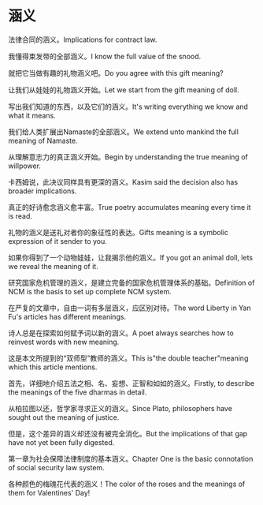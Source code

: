 # 涵义

<p><span class="chinese">法律合同的涵义。</span><span class="english">Implications for contract law.</span></p>

<p><span class="chinese">我懂得束发带的全部涵义。</span><span class="english">I know the full value of the snood.</span></p>

<p><span class="chinese">就把它当做有趣的礼物涵义吧。</span><span class="english">Do you agree with this gift meaning?</span></p>

<p><span class="chinese">让我们从娃娃的礼物涵义开始。</span><span class="english">Let we start from the gift meaning of doll.</span></p>

<p><span class="chinese">写出我们知道的东西，以及它们的涵义。</span><span class="english">It's writing everything we know and what it means.</span></p>

<p><span class="chinese">我们给人类扩展出Namaste的全部涵义。</span><span class="english">We extend unto mankind the full meaning of Namaste.</span></p>

<p><span class="chinese">从理解意志力的真正涵义开始。</span><span class="english">Begin by understanding the true meaning of willpower.</span></p>

<p><span class="chinese">卡西姆说，此决议同样具有更深的涵义。</span><span class="english">Kasim said the decision also has broader implications.</span></p>

<p><span class="chinese">真正的好诗愈念涵义愈丰富。</span><span class="english">True poetry accumulates meaning every time it is read.</span></p>

<p><span class="chinese">礼物的涵义是送礼对者你的象征性的表达。</span><span class="english">Gifts meaning is a symbolic expression of it sender to you.</span></p>

<p><span class="chinese">如果你得到了一个动物娃娃，让我揭示他的涵义。</span><span class="english">If you got an animal doll, lets we reveal the meaning of it.</span></p>

<p><span class="chinese">研究国家危机管理的涵义，是建立完备的国家危机管理体系的基础。</span><span class="english">Definition of NCM is the basis to set up complete NCM system.</span></p>

<p><span class="chinese">在严复的文章中，自由一词有多层涵义，应区别对待。</span><span class="english">The word Liberty in Yan Fu's articles has different meanings.</span></p>

<p><span class="chinese">诗人总是在探索如何赋予词以新的涵义。</span><span class="english">A poet always searches how to reinvest words with new meaning.</span></p>

<p><span class="chinese">这是本文所提到的“双师型”教师的涵义。</span><span class="english">This is"the double teacher"meaning which this article mentions.</span></p>

<p><span class="chinese">首先，详细地介绍五法之相、名、妄想、正智和如如的涵义。</span><span class="english">Firstly, to describe the meanings of the five dharmas in detail.</span></p>

<p><span class="chinese">从柏拉图以还，哲学家寻求正义的涵义。</span><span class="english">Since Plato, philosophers have sought out the meaning of justice.</span></p>

<p><span class="chinese">但是，这个差异的涵义却还没有被完全消化。</span><span class="english">But the implications of that gap have not yet been fully digested.</span></p>

<p><span class="chinese">第一章为社会保障法律制度的基本涵义。</span><span class="english">Chapter One is the basic connotation of social security law system.</span></p>

<p><span class="chinese">各种颜色的梅瑰花代表的涵义！</span><span class="english">The color of the roses and the meanings of them for Valentines' Day!</span></p>

